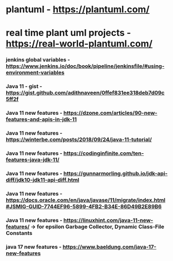 # plantuml - https://plantuml.com/

# real time plant uml projects - https://real-world-plantuml.com/

### jenkins global variables - https://www.jenkins.io/doc/book/pipeline/jenkinsfile/#using-environment-variables

### Java 11 - gist  - https://gist.github.com/adithnaveen/0ffef831ee318deb7d09c5ff2f


### Java 11 new features - https://dzone.com/articles/90-new-features-and-apis-in-jdk-11

### Java 11 new features - https://winterbe.com/posts/2018/09/24/java-11-tutorial/

### Java 11 new features - https://codinginfinite.com/ten-features-java-jdk-11/

### Java 11 new features - https://gunnarmorling.github.io/jdk-api-diff/jdk10-jdk11-api-diff.html

### Java 11 new features - https://docs.oracle.com/en/java/javase/11/migrate/index.html#JSMIG-GUID-7744EF96-5899-4FB2-B34E-86D49B2E89B6

### Java 11 new features - https://linuxhint.com/java-11-new-features/ -> for epsilon Garbage Collector, Dynamic Class-File Constants

### java 17 new features - https://www.baeldung.com/java-17-new-features




